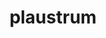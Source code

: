 ---
title: plaustrum
meaning: wagon
ch: fifteen
pos: noun
stem: plaustr
genend: ī
abbgender: n.
abbgender2: neut.
gender: neuter
declension: second
six: y
---